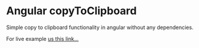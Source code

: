 # Angular copyToClipboard
Simple copy to clipboard functionality in angular without any dependencies.

For live example <a href="https://www.w3schools.com/code/tryit.asp?filename=G0KXGA3CYUF5" target="_blank">us this link...</a>
